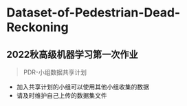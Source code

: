 # Dataset-of-Pedestrian-Dead-Reckoning
2022秋高级机器学习第一次作业
-
>PDR-小组数据共享计划
* 加入共享计划的小组可以使用其他小组收集的数据  
* 请及时维护自己上传的数据集文件
